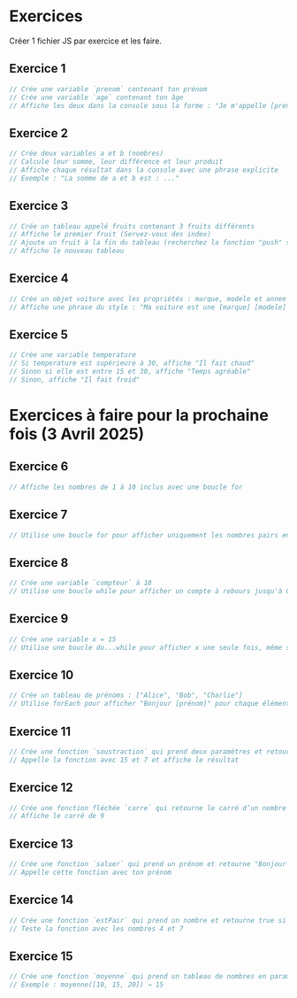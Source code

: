 # Exercices

Créer 1 fichier JS par exercice et les faire.

## Exercice 1
```js
// Crée une variable `prenom` contenant ton prénom
// Crée une variable `age` contenant ton âge
// Affiche les deux dans la console sous la forme : "Je m'appelle [prenom] et j'ai [age] ans"
```

## Exercice 2
```js
// Crée deux variables a et b (nombres)
// Calcule leur somme, leur différence et leur produit
// Affiche chaque résultat dans la console avec une phrase explicite
// Exemple : "La somme de a et b est : ..."
```

## Exercice 3
```js
// Crée un tableau appelé fruits contenant 3 fruits différents
// Affiche le premier fruit (Servez-vous des index)
// Ajoute un fruit à la fin du tableau (recherchez la fonction "push" sur google)
// Affiche le nouveau tableau
```

## Exercice 4
```js
// Crée un objet voiture avec les propriétés : marque, modele et annee
// Affiche une phrase du style : "Ma voiture est une [marque] [modele] de [annee]"
```

## Exercice 5
```js
// Crée une variable temperature
// Si temperature est supérieure à 30, affiche "Il fait chaud"
// Sinon si elle est entre 15 et 30, affiche "Temps agréable"
// Sinon, affiche "Il fait froid"
```

# Exercices à faire pour la prochaine fois (3 Avril 2025)

## Exercice 6
```js
// Affiche les nombres de 1 à 10 inclus avec une boucle for
```

## Exercice 7
```js
// Utilise une boucle for pour afficher uniquement les nombres pairs entre 0 et 20
```

## Exercice 8
```js
// Crée une variable `compteur` à 10
// Utilise une boucle while pour afficher un compte à rebours jusqu'à 0
```

## Exercice 9
```js
// Crée une variable x = 15
// Utilise une boucle do...while pour afficher x une seule fois, même si x > 10
```

## Exercice 10
```js
// Crée un tableau de prénoms : ["Alice", "Bob", "Charlie"]
// Utilise forEach pour afficher "Bonjour [prénom]" pour chaque élément
```

## Exercice 11
```js
// Crée une fonction `soustraction` qui prend deux paramètres et retourne le résultat
// Appelle la fonction avec 15 et 7 et affiche le résultat
```

## Exercice 12
```js
// Crée une fonction fléchée `carre` qui retourne le carré d’un nombre
// Affiche le carré de 9
```

## Exercice 13
```js
// Crée une fonction `saluer` qui prend un prénom et retourne "Bonjour [prénom] !"
// Appelle cette fonction avec ton prénom
```

## Exercice 14
```js
// Crée une fonction `estPair` qui prend un nombre et retourne true si le nombre est pair, false sinon
// Teste la fonction avec les nombres 4 et 7
```

## Exercice 15
```js
// Crée une fonction `moyenne` qui prend un tableau de nombres en paramètre et retourne leur moyenne
// Exemple : moyenne([10, 15, 20]) → 15
```
